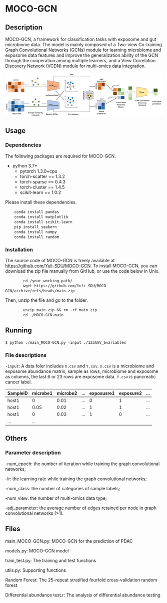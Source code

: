 # MOCO-GCN
## Description
MOCO-GCN, a framework for classification tasks with exposome and gut microbiome data. The model is mainly composed of a Two-view Co-training Graph Convolutional Networks (GCNs) module for learning microbiome and exposome data features and improve the generalization ability of the GCN through the cooperation among multiple learners, and a View Correlation Discovery Network (VCDN) module for multi-omics data integration.

![](/MOCO-GCN.png)

## Usage

### Dependencies

The following packages are required for MOCO-GCN.

 - python 3.7+
 	- pytorch 1.3.0+cpu
 	- torch-scatter == 1.3.2
 	- torch-sparse == 0.4.3
 	- torch-cluster  == 1.4.5
 	- scikit-learn == 1.0.2     
        
 Please install these dependencies.
 
        conda install pandas
        conda install matplotlib
        conda install scikit-learn
        pip install seaborn
        conda install numpy
        conda install random
   
 ### Installation
The source code of MOCO-GCN is freely available at https://github.com/Yuli-SDU/MOCO-GCN. To install MOCO-GCN, you can download the zip file manually from GitHub, or use the code below in Unix.
   	 
	        cd /your working path/ 
	        wget https://github.com/Yuli-SDU/MOCO-GCN/archive/refs/heads/main.zip


Then, unzip the file and go to the folder.

	        unzip main.zip && rm -rf main.zip
	        cd ./MOCO-GCN-main
		
## Running
      
```
$ python ./main_MOCO-GCN.py -input ./125ASV_6variables
```
### File descriptions
`-input`: A data foler includes `X.csv` and `Y.csv`. `X.csv` is a microbiome and exposome abundance matrix, sample as rows, microbiome and exposome as columns, the last 6 or 23 rows are exposome data. `Y.csv` is pancreatic cancer label.

|SampleID|microbe1|microbe2|...|exposusre1|exposure2|...|
|---|---|---|---|---|---|---|
|host1|0|0.01|...|0|1|...|
|host1|0.05|0.02|...|1|1|...|
|host1|0|0.03|...|1|0|...|
|...|...|

## Others

### Parameter description

-num_epoch: the number of iteration while training the graph convolutional networks;

-lr: the learning rate while training the graph convolutional networks;

-num_class: the number of categories of sample labels;

-num_view: the number of multi-omics data type;

-adj_parameter: the average number of edges retained per node in graph convolutional networks (>1).

## Files

main_MOCO-GCN.py: MOCO-GCN for the prediction of PDAC

models.py: MOCO-GCN model

train_test.py: The training and test functions

utils.py: Supporting functions

Random Forest:  The 25-repeat stratified fourfold cross-validation random forest

Differential abundance test.r: The analysis of differential abundance testing


